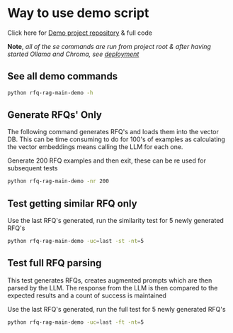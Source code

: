 # Way to use demo script

Click here for [Demo project repository](https://github.com/parrisma/rfq-rag/) & full code

**Note**, _all of the se commands are run from project root & after having started Ollama and Chroma, see [deployment](../deployment/index.md)_

## See all demo commands
```sh
python rfq-rag-main-demo -h
```

## Generate RFQs' Only
The following command generates RFQ's and loads them into the vector DB. This can be time consuming to do for 100's of examples as calculating the vector embeddings means calling the LLM for each one.

Generate 200 RFQ examples and then exit, these can be re used for subsequent tests
```sh
python rfq-rag-main-demo -nr 200
```

## Test getting similar RFQ only
Use the last RFQ's generated, run the similarity test for 5 newly generated RFQ's
```sh
python rfq-rag-main-demo -uc=last -st -nt=5
```

## Test full RFQ parsing
This test generates RFQs, creates augmented prompts which are then parsed by the LLM. The response from the LLM is then compared to the expected results and a count of success is maintained

Use the last RFQ's generated, run the full test for 5 newly generated RFQ's
```sh
python rfq-rag-main-demo -uc=last -ft -nt=5
```